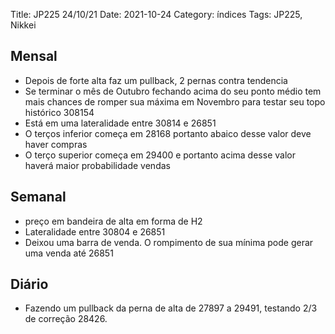Title: JP225 24/10/21
Date: 2021-10-24
Category: índices
Tags: JP225, Nikkei

## Mensal

* Depois de forte alta faz um pullback, 2 pernas contra tendencia 
* Se terminar o mês de Outubro fechando acima do seu ponto médio tem mais chances de romper sua máxima em Novembro para testar seu topo histórico 308154
* Está em uma lateralidade entre 30814 e 26851
* O terços inferior começa em 28168 portanto abaico desse valor deve haver compras
* O terço superior começa em 29400 e portanto acima desse valor haverá maior probabilidade vendas

## Semanal

* preço em bandeira de alta em forma de H2
* Lateralidade entre 30804 e 26851
* Deixou uma barra de venda. O rompimento de sua mínima pode gerar uma venda até 26851 

## Diário

*  Fazendo um pullback da perna de alta  de 27897 a 29491, testando 2/3 de correção 28426.
